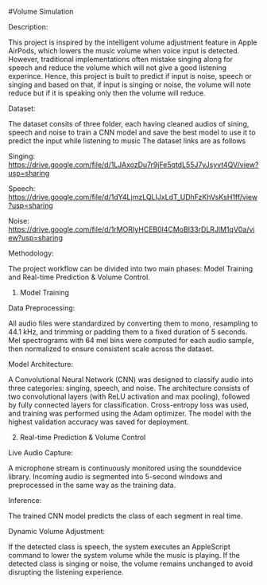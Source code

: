 #Volume Simulation 

Description:

This project is inspired by the intelligent volume adjustment feature in Apple AirPods, which lowers the music volume when voice input is detected. However, traditional implementations often mistake singing along for speech and reduce the volume which will not give a good listening experince. 
Hence, this project is built to predict if input is noise, speech or singing and based on that, if input is singing or noise, the volume will note reduce but if it is speaking only then the volume will reduce.


Dataset:

The dataset consits of three folder, each having cleaned audios of sining, speech and noise to train a CNN model and save the best model to use it to predict the input while listening to music
The dataset links are as follows 

Singing: https://drive.google.com/file/d/1LJAxozDu7r9jFe5qtdL55J7yJsyvt4QV/view?usp=sharing

Speech: https://drive.google.com/file/d/1dY4LjmzLQLIJxLdT_UDhFzKhVsKsH1ff/view?usp=sharing

Noise: https://drive.google.com/file/d/1rMORIyHCEB0l4CMoBl33rDLRJlM1qV0a/view?usp=sharing


Methodology:

The project workflow can be divided into two main phases: Model Training and Real-time Prediction & Volume Control.

1. Model Training

Data Preprocessing:

All audio files were standardized by converting them to mono, resampling to 44.1 kHz, and trimming or padding them to a fixed duration of 5 seconds.
Mel spectrograms with 64 mel bins were computed for each audio sample, then normalized to ensure consistent scale across the dataset.

Model Architecture:

A Convolutional Neural Network (CNN) was designed to classify audio into three categories: singing, speech, and noise.
The architecture consists of two convolutional layers (with ReLU activation and max pooling), followed by fully connected layers for classification.
Cross-entropy loss was used, and training was performed using the Adam optimizer.
The model with the highest validation accuracy was saved for deployment.

2. Real-time Prediction & Volume Control

Live Audio Capture:

A microphone stream is continuously monitored using the sounddevice library. Incoming audio is segmented into 5-second windows and preprocessed in the same way as the training data.

Inference:

The trained CNN model predicts the class of each segment in real time.

Dynamic Volume Adjustment:

If the detected class is speech, the system executes an AppleScript command to lower the system volume while the music is playing.
If the detected class is singing or noise, the volume remains unchanged to avoid disrupting the listening experience.
